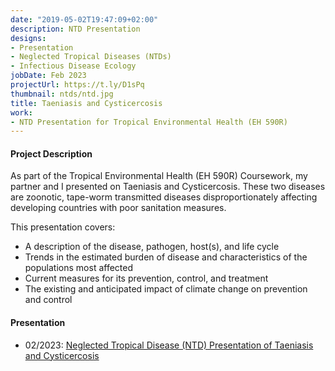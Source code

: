 ```yaml
---
date: "2019-05-02T19:47:09+02:00"
description: NTD Presentation
designs:
- Presentation
- Neglected Tropical Diseases (NTDs)
- Infectious Disease Ecology
jobDate: Feb 2023
projectUrl: https://t.ly/D1sPq
thumbnail: ntds/ntd.jpg
title: Taeniasis and Cysticercosis
work:
- NTD Presentation for Tropical Environmental Health (EH 590R)
---
```


#### Project Description
As part of the Tropical Environmental Health (EH 590R) Coursework, my partner and I presented on Taeniasis and Cysticercosis. These two diseases are zoonotic, tape-worm transmitted diseases disproportionately affecting developing countries with poor sanitation measures.

This presentation covers:
- A description of the disease, pathogen, host(s), and life cycle
- Trends in the estimated burden of disease and characteristics of the populations most affected
- Current measures for its prevention, control, and treatment
- The existing and anticipated impact of climate change on prevention and control

#### Presentation
- 02/2023: [Neglected Tropical Disease (NTD) Presentation of Taeniasis and Cysticercosis](https://github.com/marisadyw/MarisaWong-Portfolio/blob/main/Project%20Documents/NTD_%20Taeniasis%20and%20Cysticercosis.pdf)